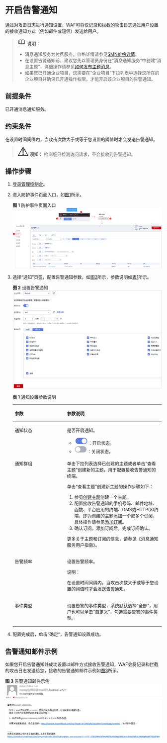 # 开启告警通知<a name="waf_01_0019"></a>

通过对攻击日志进行通知设置，WAF可将仅记录和拦截的攻击日志通过用户设置的接收通知方式（例如邮件或短信）发送给用户。

>![](public_sys-resources/icon-note.gif) **说明：** 
>-   消息通知服务为付费服务，价格详情请参见[SMN价格详情](https://www.huaweicloud.com/pricing.html?tab=detail#/smn)。
>-   在设置告警通知前，建议您先以管理员身份在“消息通知服务“中创建“消息主题“，详细操作请参见[如何发布主题消息](https://support.huaweicloud.com/qs-smn/smn_ug_0004.html)。
>-   如果您已开通企业项目，您需要在“企业项目“下拉列表中选择您所在的企业项目并确保已开通操作权限，才能开启该企业项目的告警通知。

## 前提条件<a name="section2256777914731"></a>

已开通消息通知服务。

## 约束条件<a name="section757611445583"></a>

在设置时间间隔内，当攻击次数大于或等于您设置的阈值时才会发送告警通知。

>![](public_sys-resources/icon-notice.gif) **须知：** 
>检测版只检测访问请求，不会接收到告警通知。

## 操作步骤<a name="section61533550183130"></a>

1.  [登录管理控制台](https://console.huaweicloud.com/?locale=zh-cn)。
2.  进入防护事件页面入口，如[图1](#waf_01_0156_fig182151235121911)所示。

    **图 1**  防护事件页面入口<a name="waf_01_0156_fig182151235121911"></a>  
    ![](figures/防护事件页面入口.png "防护事件页面入口")

3.  选择“通知“页签，配置告警通知参数，如[图2](#fig194411151204911)所示，参数说明如[表1](#table15446251114920)所示。

    **图 2**  设置告警通知<a name="fig194411151204911"></a>  
    ![](figures/设置告警通知.png "设置告警通知")

    **表 1**  通知设置参数说明

    <a name="table15446251114920"></a>
    <table><thead align="left"><tr id="row18441155104913"><th class="cellrowborder" valign="top" width="34.97%" id="mcps1.2.3.1.1"><p id="p444105124912"><a name="p444105124912"></a><a name="p444105124912"></a>参数</p>
    </th>
    <th class="cellrowborder" valign="top" width="65.03%" id="mcps1.2.3.1.2"><p id="p1044113518498"><a name="p1044113518498"></a><a name="p1044113518498"></a>参数说明</p>
    </th>
    </tr>
    </thead>
    <tbody><tr id="row144411951154919"><td class="cellrowborder" valign="top" width="34.97%" headers="mcps1.2.3.1.1 "><p id="p4441195174911"><a name="p4441195174911"></a><a name="p4441195174911"></a>通知状态</p>
    </td>
    <td class="cellrowborder" valign="top" width="65.03%" headers="mcps1.2.3.1.2 "><p id="p1244105115492"><a name="p1244105115492"></a><a name="p1244105115492"></a>是否开启通知。</p>
    <a name="ul24411551164911"></a><a name="ul24411551164911"></a><ul id="ul24411551164911"><li><a name="waf_01_0008_image1945111441539"></a><a name="waf_01_0008_image1945111441539"></a><span><img id="waf_01_0008_image1945111441539" src="figures/icon-enable.png"></span>：开启状态。</li><li><a name="waf_01_0008_image1195117112509"></a><a name="waf_01_0008_image1195117112509"></a><span><img id="waf_01_0008_image1195117112509" src="figures/icon-disable.png"></span>：关闭状态。</li></ul>
    </td>
    </tr>
    <tr id="row13443115144918"><td class="cellrowborder" valign="top" width="34.97%" headers="mcps1.2.3.1.1 "><p id="p1844175110492"><a name="p1844175110492"></a><a name="p1844175110492"></a>通知群组</p>
    </td>
    <td class="cellrowborder" valign="top" width="65.03%" headers="mcps1.2.3.1.2 "><p id="p1744195164915"><a name="p1744195164915"></a><a name="p1744195164915"></a>单击下拉列表选择已创建的主题或者单击<span class="uicontrol" id="uicontrol19441551154911"><a name="uicontrol19441551154911"></a><a name="uicontrol19441551154911"></a>“查看主题”</span>创建新的主题，用于配置接收告警通知的终端。</p>
    <div class="p" id="p204425516497"><a name="p204425516497"></a><a name="p204425516497"></a>单击<span class="uicontrol" id="uicontrol6441185113494"><a name="uicontrol6441185113494"></a><a name="uicontrol6441185113494"></a>“查看主题”</span>创建新主题的操作步骤如下：<a name="ol3442135116491"></a><a name="ol3442135116491"></a><ol id="ol3442135116491"><li>参见<a href="https://support.huaweicloud.com/usermanual-smn/zh-cn_topic_0043961401.html" target="_blank" rel="noopener noreferrer">创建主题</a>创建一个主题。</li><li>配置接收告警通知的手机号码、邮件地址、函数、平台应用的终端、DMS或HTTP(S)终端，即为创建的主题添加一个或多个订阅，具体操作请参见<a href="https://support.huaweicloud.com/usermanual-smn/smn_ug_0008.html" target="_blank" rel="noopener noreferrer">添加订阅</a>。</li><li>确认订阅。添加订阅后，完成订阅确认。</li></ol>
    </div>
    <p id="p1244320514498"><a name="p1244320514498"></a><a name="p1244320514498"></a>更多关于主题和订阅的信息，请参见<span id="cite1844275134913"><a name="cite1844275134913"></a><a name="cite1844275134913"></a>《消息通知服务用户指南》</span>。</p>
    </td>
    </tr>
    <tr id="row644625115492"><td class="cellrowborder" valign="top" width="34.97%" headers="mcps1.2.3.1.1 "><p id="p18443451144919"><a name="p18443451144919"></a><a name="p18443451144919"></a>告警频率</p>
    </td>
    <td class="cellrowborder" valign="top" width="65.03%" headers="mcps1.2.3.1.2 "><p id="p15443165194913"><a name="p15443165194913"></a><a name="p15443165194913"></a>设置告警频率。</p>
    <div class="note" id="note1544635113493"><a name="note1544635113493"></a><a name="note1544635113493"></a><span class="notetitle"> 说明： </span><div class="notebody"><p id="p744505117495"><a name="p744505117495"></a><a name="p744505117495"></a>在设置时间间隔内，当攻击次数大于或等于您设置的阈值时才会发送告警通知。</p>
    </div></div>
    </td>
    </tr>
    <tr id="row1844612511491"><td class="cellrowborder" valign="top" width="34.97%" headers="mcps1.2.3.1.1 "><p id="p344675154916"><a name="p344675154916"></a><a name="p344675154916"></a>事件类型</p>
    </td>
    <td class="cellrowborder" valign="top" width="65.03%" headers="mcps1.2.3.1.2 "><p id="p6446951134912"><a name="p6446951134912"></a><a name="p6446951134912"></a>设置告警的事件类型，系统默认选择<span class="parmvalue" id="parmvalue1344611512491"><a name="parmvalue1344611512491"></a><a name="parmvalue1344611512491"></a>“全部”</span>，用户也可以单击<span class="parmvalue" id="parmvalue84466513496"><a name="parmvalue84466513496"></a><a name="parmvalue84466513496"></a>“自定义”</span>，勾选需要告警的事件类型。</p>
    </td>
    </tr>
    </tbody>
    </table>

4.  配置完成后，单击“确定“，告警通知设置成功。

## 告警通知邮件示例<a name="section186298456566"></a>

如果您开启告警通知并成功设置以邮件方式接收告警通知，WAF会将记录和拦截的攻击日志发送给您，接收的告警通知邮件示例如[图3](#fig106335561016)所示。

**图 3**  告警通知邮件示例<a name="fig106335561016"></a>  
![](figures/告警通知邮件示例.png "告警通知邮件示例")

